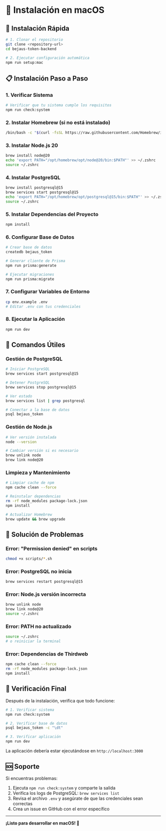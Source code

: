 # 🍎 Instalación en macOS

## 🚀 Instalación Rápida

```bash
# 1. Clonar el repositorio
git clone <repository-url>
cd bejaus-token-backend

# 2. Ejecutar configuración automática
npm run setup:mac
```

## 📋 Instalación Paso a Paso

### 1. Verificar Sistema

```bash
# Verificar que tu sistema cumple los requisitos
npm run check:system
```

### 2. Instalar Homebrew (si no está instalado)

```bash
/bin/bash -c "$(curl -fsSL https://raw.githubusercontent.com/Homebrew/install/HEAD/install.sh)"
```

### 3. Instalar Node.js 20

```bash
brew install node@20
echo 'export PATH="/opt/homebrew/opt/node@20/bin:$PATH"' >> ~/.zshrc
source ~/.zshrc
```

### 4. Instalar PostgreSQL

```bash
brew install postgresql@15
brew services start postgresql@15
echo 'export PATH="/opt/homebrew/opt/postgresql@15/bin:$PATH"' >> ~/.zshrc
source ~/.zshrc
```

### 5. Instalar Dependencias del Proyecto

```bash
npm install
```

### 6. Configurar Base de Datos

```bash
# Crear base de datos
createdb bejaus_token

# Generar cliente de Prisma
npm run prisma:generate

# Ejecutar migraciones
npm run prisma:migrate
```

### 7. Configurar Variables de Entorno

```bash
cp env.example .env
# Editar .env con tus credenciales
```

### 8. Ejecutar la Aplicación

```bash
npm run dev
```

## 🔧 Comandos Útiles

### Gestión de PostgreSQL

```bash
# Iniciar PostgreSQL
brew services start postgresql@15

# Detener PostgreSQL
brew services stop postgresql@15

# Ver estado
brew services list | grep postgresql

# Conectar a la base de datos
psql bejaus_token
```

### Gestión de Node.js

```bash
# Ver versión instalada
node --version

# Cambiar versión si es necesario
brew unlink node
brew link node@20
```

### Limpieza y Mantenimiento

```bash
# Limpiar cache de npm
npm cache clean --force

# Reinstalar dependencias
rm -rf node_modules package-lock.json
npm install

# Actualizar Homebrew
brew update && brew upgrade
```

## 🚨 Solución de Problemas

### Error: "Permission denied" en scripts

```bash
chmod +x scripts/*.sh
```

### Error: PostgreSQL no inicia

```bash
brew services restart postgresql@15
```

### Error: Node.js versión incorrecta

```bash
brew unlink node
brew link node@20
source ~/.zshrc
```

### Error: PATH no actualizado

```bash
source ~/.zshrc
# o reiniciar la terminal
```

### Error: Dependencias de Thirdweb

```bash
npm cache clean --force
rm -rf node_modules package-lock.json
npm install
```

## 📱 Verificación Final

Después de la instalación, verifica que todo funcione:

```bash
# 1. Verificar sistema
npm run check:system

# 2. Verificar base de datos
psql bejaus_token -c "\dt"

# 3. Verificar aplicación
npm run dev
```

La aplicación debería estar ejecutándose en `http://localhost:3000`

## 🆘 Soporte

Si encuentras problemas:

1. Ejecuta `npm run check:system` y comparte la salida
2. Verifica los logs de PostgreSQL: `brew services list`
3. Revisa el archivo `.env` y asegúrate de que las credenciales sean correctas
4. Crea un issue en GitHub con el error específico

---

**¡Listo para desarrollar en macOS! 🚀**

